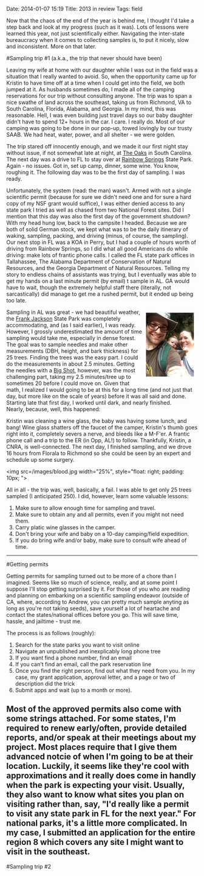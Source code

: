 Date: 2014-01-07 15:19
Title: 2013 in review
Tags: field

Now that the chaos of the end of the year is behind me, I thought I'd 
take a step back and look at my progress (such as it was).  Lots of lessons 
were learned this year, not just scientifically either.  Navigating the 
inter-state bureaucracy when it comes to collecting samples is, to put it 
nicely, slow and inconsistent.  More on that later.

#Sampling trip #1 (a.k.a., the trip that never should have been)

Leaving my wife at home with our daughter while I was out in the field 
was a situation that I really wanted to avoid.  So, when the opportunity 
came up for Kristin to have time off at a time when I could get into the field, 
we both jumped at it.  As husbands sometimes do, I made all of the camping 
reservations for our trip without consulting anyone.  The trip was to span 
a nice swathe of land across the southeast, taking us from Richmond, VA
to South Carolina, Florida, Alabama, and Georgia.  In my mind, this 
was reasonable.  Hell, I was even building just travel days so our 
baby daughter didn't have to spend 12+ hours in the car.  I care.  I 
really do.  Most of our camping was going to be done in our pop-up, 
towed lovingly by our trusty SAAB.  We had heat, water, power, and all 
shelter - we were golden.

The trip stared off innocently enough, and we made it our first night stay 
without issue, if not somewhat late at night, at 
[The Oaks](http://www.reserveamerica.com/camping/The_Oaks/r/campgroundDetails.do?parkId=261505&contractCode=ELS2&chkAg=y&clCr=y) 
in South Carolina.  The next day was a drive to FL to stay over at 
[Rainbow Springs](http://www.floridastateparks.org/rainbowsprings/)
State Park.  Again - no issues.  Got in, set up camp, dinner, some wine.  You know, 
roughing it.  The following day was to be the first day of sampling.  I was ready.  

Unfortunately, the system (read: the man) wasn't.  Armed with not a single 
scientific permit (because for sure we didn't need one and for sure a hard copy 
of my NSF grant would suffice), I was either denied access to any state park I 
tried as well as chased from two National Forest sites.  Did I mention that 
this day was also the first day of the government shutdown?  With my head 
hung low, back to the campsite I headed.  Because we are both of solid German stock, 
we kept what was to be the daily itinerary of waking, sampling, packing, and driving 
(minus, of course, the sampling).  Our next stop in FL was a KOA in Perry, but I had a 
couple of hours worth of driving from Rainbow Springs, so I did what all good Americans 
do while driving: make lots of frantic phone calls.  I called the FL state park offices in 
Tallahassee, The Alabama Department of Conservation of Natural Resources, and the Georgia 
Department of Natural Resources.  Telling my story to endless chains of assistants was 
trying, but I eventually was able to get my hands on a last minute permit (by email) t
sample in AL.  GA would have to wait, though the extremely helpful staff there (literally, 
not sarcastically) did manage to get me a rushed permit, but it ended up being too late.

<img src=/images/fam.jpg width="25%" style="float: right; padding: 10px;">

Sampling in AL was great - we had beautiful weather, the 
[Frank Jackson](http://www.alapark.com/FrankJackson/) State Park was completely accommodating, 
and (as I said earlier), I was ready.  However, I grossly underestimated the amount of 
time sampling would take me, especially in dense forest.  The goal was to sample needles and 
make other measurements (DBH, height, and bark thickness) for 25 trees.  Finding the trees was 
the easy part.  I could do the measurements in about 2.5 minutes.  Getting the needles 
with a [Big Shot](http://www.sherrilltree.com/Professional-Gear/BIGshot), however, 
was the most challenging part, taking my 2.5 minutes/tree up to sometimes 20 before 
I could move on.  Given that math, I realized I would going to be at this for a long 
time (and not just that day, but more like on the scale of years) before it was all 
said and done.  Starting late that first day, I worked until dark, and nearly finished.  
Nearly, because, well, this happened:

Kristin was cleaning a wine glass, the baby was having some lunch, and bang!  Wine glass shatters 
off the faucet of the camper, Kristin's thumb goes right into it, completely severs a nerve, and 
bleeds like a M-F'er.  A frantic phone call and a trip to the ER (in Opp, AL!) to follow.  Thankfully, 
Kristin, a CNRA, is well-connected.  The next day, I finished sampling, and we drove 16 hours from Florala to 
Richmond so she could be seen by an expert and schedule up some surgery.

<img src=/images/blood.jpg width="25%", style="float: right; padding: 10px; ">


All in all - the trip was, well, basically, a fail.  I was able to get only 25 trees sampled (I anticipated 250).  I did, 
however, learn some valuable lessons:

1. Make sure to allow enough time for sampling and travel.
1. Make sure to obtain any and all permits, even if you might not need them.
1. Carry platic wine glasses in the camper.
1. Don't bring your wife and baby on a 10-day camping/field expedition.
1. If you do bring wife and/or baby, make sure to consult wife ahead of time.

---

#Getting permits

Getting permits for sampling turned out to be more of a chore than I imagined.  Seems like so much 
of science, really, and at some point I suppose I'll stop getting surprised by it.  For those of you 
who are reading and planning on embarking on a scientific sampling endeavor (outside of CA, where, according 
to Andrew, you can pretty much sample anyting as long as you're not taking seeds), save yourself a 
lot of heartache and contact the states/national offices before you go.  This will save time, hassle, 
and jailtime - trust me.

The process is as follows (roughly):

1. Search for the state parks you want to visit online
1. Navigate an unpublished and inexplicably long phone tree
1. If you want find a phone number, find an email
1. If you can't find an email, call the park reservation line
1. Once you find the right person, find out what they need from you.  In my case, my grant application, approval letter, 
and a page or two of description did the trick
1. Submit apps and wait (up to a month or more).  

Most of the approved permits also come with some strings attached.  For some states, I'm required to renew early/often, 
provide detailed reports, and/or speak at their meetings about my project.  Most places require that I give 
them advanced notcie of when I'm going to be at their location.  Luckily, it seems like they're cool with approximations and 
it really does come in handly when the park is expecting your visit.  Usually, they also want to know what sites you plan 
on visiting rather than, say, "I'd really like a permit to visit any state park in FL for the next year."  For national parks, 
it's a little more complicated.  In my case, I submitted an application for the entire region 8 which covers any site I might 
want to visit in the southeast.
---

#Sampling trip #2 








